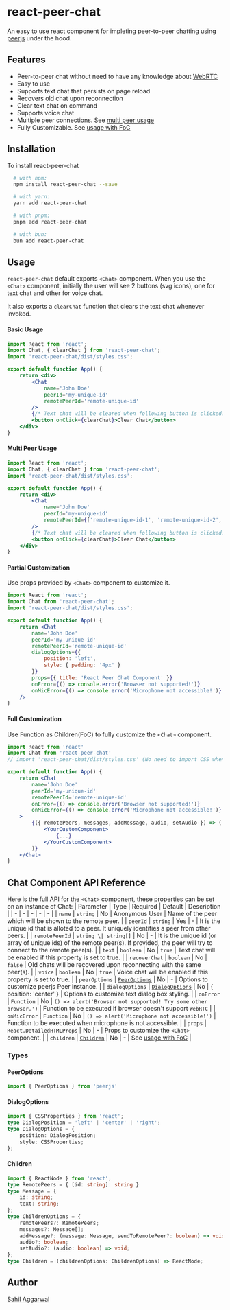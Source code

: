# react-peer-chat
An easy to use react component for impleting peer-to-peer chatting using [peerjs](https://peerjs.com/) under the hood.

## Features
- Peer-to-peer chat without need to have any knowledge about [WebRTC](https://webrtc.org/)
- Easy to use
- Supports text chat that persists on page reload
- Recovers old chat upon reconnection
- Clear text chat on command
- Supports voice chat
- Multiple peer connections. See [multi peer usage](#Multi-Peer-Usage)
- Fully Customizable. See [usage with FoC](#Full-Customization)
## Installation
To install react-peer-chat
```bash
  # with npm:
  npm install react-peer-chat --save

  # with yarn:
  yarn add react-peer-chat

  # with pnpm:
  pnpm add react-peer-chat

  # with bun:
  bun add react-peer-chat
```
## Usage
`react-peer-chat` default exports `<Chat>` component. When you use the `<Chat>` component, initially the user will see 2 buttons (svg icons), one for text chat and other for voice chat.

It also exports a `clearChat` function that clears the text chat whenever invoked.
#### Basic Usage
```jsx
import React from 'react';
import Chat, { clearChat } from 'react-peer-chat';
import 'react-peer-chat/dist/styles.css';

export default function App() {
    return <div>
        <Chat
            name='John Doe'
            peerId='my-unique-id'
            remotePeerId='remote-unique-id'
        />
        {/* Text chat will be cleared when following button is clicked. */}
        <button onClick={clearChat}>Clear Chat</button>
    </div>
}
```
#### Multi Peer Usage
```jsx
import React from 'react';
import Chat, { clearChat } from 'react-peer-chat';
import 'react-peer-chat/dist/styles.css';

export default function App() {
    return <div>
        <Chat
            name='John Doe'
            peerId='my-unique-id'
            remotePeerId={['remote-unique-id-1', 'remote-unique-id-2', 'remote-unique-id-3']} // Array of remote peer ids
        />
        {/* Text chat will be cleared when following button is clicked. */}
        <button onClick={clearChat}>Clear Chat</button>
    </div>
}
```
#### Partial Customization
Use props provided by `<Chat>` component to customize it.
```jsx
import React from 'react';
import Chat from 'react-peer-chat';
import 'react-peer-chat/dist/styles.css';

export default function App() {
    return <Chat 
        name='John Doe'
        peerId='my-unique-id'
        remotePeerId='remote-unique-id'
        dialogOptions={{
            position: 'left',
            style: { padding: '4px' }
        }}
        props={{ title: 'React Peer Chat Component' }}
        onError={() => console.error('Browser not supported!')}
        onMicError={() => console.error('Microphone not accessible!')}
    />
}
```
#### Full Customization 
Use Function as Children(FoC) to fully customize the `<Chat>` component.
```jsx
import React from 'react'
import Chat from 'react-peer-chat'
// import 'react-peer-chat/dist/styles.css' (No need to import CSS when using custom component)

export default function App() {
    return <Chat
        name='John Doe'
        peerId='my-unique-id'
        remotePeerId='remote-unique-id'
        onError={() => console.error('Browser not supported!')}
        onMicError={() => console.error('Microphone not accessible!')}
    >
        {({ remotePeers, messages, addMessage, audio, setAudio }) => (
            <YourCustomComponent>
                {...}
            </YourCustomComponent>
        )}
    </Chat>
}
```
## Chat Component API Reference
Here is the full API for the `<Chat>` component, these properties can be set on an instance of Chat:
| Parameter | Type | Required | Default | Description |
| - | - | - | - | - |
| `name` | `string` | No | Anonymous User | Name of the peer which will be shown to the remote peer. |
| `peerId` | `string` | Yes | - | It is the unique id that is alloted to a peer. It uniquely identifies a peer from other peers. |
| `remotePeerId` | `string \| string[]` | No | - | It is the unique id (or array of unique ids) of the remote peer(s). If provided, the peer will try to connect to the remote peer(s). |
| `text` | `boolean` | No | `true` | Text chat will be enabled if this property is set to true. |
| `recoverChat` | `boolean` | No | `false` | Old chats will be recovered upon reconnecting with the same peer(s). |
| `voice` | `boolean` | No | `true` | Voice chat will be enabled if this property is set to true. |
| `peerOptions` | [`PeerOptions`](#PeerOptions) | No | - | Options to customize peerjs Peer instance. |
| `dialogOptions` | [`DialogOptions`](#DialogOptions) | No | { position: 'center' } | Options to customize text dialog box styling. |
| `onError` | `Function` | No | `() => alert('Browser not supported! Try some other browser.')` | Function to be executed if browser doesn't support `WebRTC` |
| `onMicError` | `Function` | No | `() => alert('Microphone not accessible!')` | Function to be executed when microphone is not accessible. |
| `props` | `React.DetailedHTMLProps` | No | - | Props to customize the `<Chat>` component. |
| `children` | [`Children`](#Children) | No | - | See [usage with FoC](#Full-Customization) |
### Types
#### PeerOptions
```typescript
import { PeerOptions } from 'peerjs'
```
#### DialogOptions
```typescript
import { CSSProperties } from 'react';
type DialogPosition = 'left' | 'center' | 'right';
type DialogOptions = {
    position: DialogPosition;
    style: CSSProperties;
};
```
#### Children
```typescript
import { ReactNode } from 'react';
type RemotePeers = { [id: string]: string }
type Message = {
    id: string;
    text: string;
};
type ChildrenOptions = {
    remotePeers?: RemotePeers;
    messages?: Message[];
    addMessage?: (message: Message, sendToRemotePeer?: boolean) => void;
    audio?: boolean;
    setAudio?: (audio: boolean) => void;
};
type Children = (childrenOptions: ChildrenOptions) => ReactNode;
```
## Author
[Sahil Aggarwal](https://www.github.com/SahilAggarwal2004)